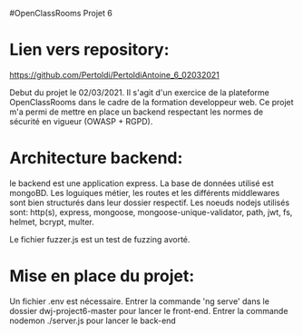 #OpenClassRooms Projet 6

# Lien vers repository:

https://github.com/Pertoldi/PertoldiAntoine_6_02032021

Debut du projet le 02/03/2021. 
Il s'agit d'un exercice de la plateforme OpenClassRooms dans le cadre de la formation developpeur web.
Ce projet m'a permi de mettre en place un backend respectant les normes de sécurité en vigueur (OWASP + RGPD).

# Architecture backend: 

le backend est une application express. La base de données utilisé est mongoBD.
Les loguiques métier, les routes et les différents middlewares sont bien structurés dans leur dossier respectif.
Les noeuds nodejs utilisés sont: http(s), express, mongoose, mongoose-unique-validator, path, jwt, fs, helmet, bcrypt, multer.

Le fichier fuzzer.js est un test de fuzzing avorté.

# Mise en place du projet:

Un fichier .env est nécessaire.
Entrer la commande 'ng serve' dans le dossier dwj-project6-master pour lancer le front-end.
Entrer la commande nodemon ./server.js pour lancer le back-end
